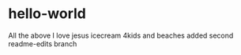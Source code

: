 # hello-world
All the above 
I love jesus icecream 4kids and beaches
added second readme-edits branch
